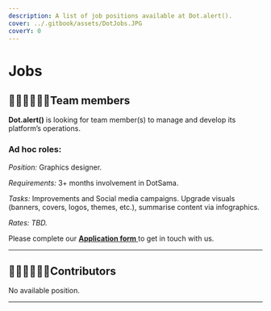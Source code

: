 ```yaml
---
description: A list of job positions available at Dot.alert().
cover: ../.gitbook/assets/DotJobs.JPG
coverY: 0
---
```


# Jobs

## 👩🏿‍💻👨🏼‍💻**Team members**

**Dot.alert()** is looking for team member(s) to manage and develop its platform’s operations.

### Ad hoc roles:

_Position:_ Graphics designer.

_Requirements:_ 3+ months involvement in DotSama.

_Tasks:_ Improvements and Social media campaigns. Upgrade visuals (banners, covers, logos, themes, etc.), summarise content via infographics.

_Rates: TBD._



Please complete our [**Application form** ](https://forms.gle/rdpbd6sQNYMoui1w9)to get in touch with us.

****

## 👨🏻‍💼👩🏾‍💼Contributors

No available position.

****
